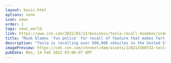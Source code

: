 ```yaml
---
layout: basic.html
options: none
icon: news
order: 1
tags: news_world
link: https://www.cnn.com/2022/02/13/business/tesla-recall-boombox/index.html
title: "Musk blames 'fun police' for recall of feature that makes fart and goat noises"
description: "Tesla is recalling over 500,000 vehicles in the United States due to its Boombox feature, a 2020 update that allows drivers to play sounds such a bleating goat or a fart noise outside the vehicle."
imagePreview: https://cdn.cnn.com/cnnnext/dam/assets/220213160732-tesla-recall-boombox-video-synd-2.jpg
pubDate: Mon, 14 Feb 2022 03:06:07 GMT
---
```

